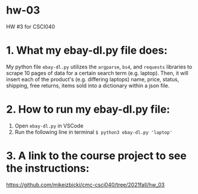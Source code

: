 # hw-03
HW #3 for CSCI040

# 1. What my ebay-dl.py file does:
My python file ```ebay-dl.py``` utilizes the ```argparse```, ```bs4```, and ```requests``` libraries to scrape 10 pages of data for a certain search term (e.g. laptop). Then, it will insert each of the product's (e.g. differing laptops) name, price, status, shipping, free returns, items sold into a dictionary within a json file.


# 2. How to run my ebay-dl.py file:
1. Open ```ebay-dl.py``` in VSCode
2. Run the following line in terminal 
```$ python3 ebay-dl.py 'laptop' ```


# 3. A link to the course project to see the instructions: 
https://github.com/mikeizbicki/cmc-csci040/tree/2021fall/hw_03
